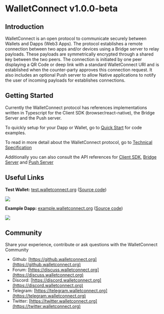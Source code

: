 # WalletConnect v1.0.0-beta

## Introduction

WalletConnect is an open protocol to communicate securely between Wallets and Dapps \(Web3 Apps\). The protocol establishes a remote connection between two apps and/or devices using a Bridge server to relay payloads. These payloads are symmetrically encrypted through a shared key between the two peers. The connection is initiated by one peer displaying a QR Code or deep link with a standard WalletConnect URI and is established when the counter-party approves this connection request. It also includes an optional Push server to allow Native applications to notify the user of incoming payloads for establishes connections.

## Getting Started

Currently the WalletConnect protocol has references implementations written in Typescript for the Client SDK \(browser/react-native\), the Bridge Server and the Push server.

To quickly setup for your Dapp or Wallet, go to [Quick Start](quick-start/) for code examples.

To read in more detail about the WalletConnect protocol, go to [Technical Specification](tech-spec.md)

Additionally you can also consult the API references for [Client SDK](client-sdk.md), [Bridge Server](bridge-server.md) and [Push Server](push-server.md)

## Useful Links

**Test Wallet:** [test.walletconnect.org](https://test.walletconnect.org) \([Source code](https://github.com/WalletConnect/walletconnect-mock-wallet)\)

![](.gitbook/assets/img_3394.jpg)

**Example Dapp:** [example.walletconnect.org](https://example.walletconnect.org) \([Source code](https://github.com/WalletConnect/walletconnect-example-dapp)\)

![](.gitbook/assets/screenshot-2019-01-31-16.52.57.png)

## Community

Share your experience, contribute or ask questions with the WalletConnect Community

* Github: [https://github.walletconnect.org](https://github.walletconnect.org)
* Forum: [https://discuss.walletconnect.org](https://discuss.walletconnect.org)
* Discord: [https://discord.walletconnect.org](https://discord.walletconnect.org)
* Telegram: [https://telegram.walletconnect.org](https://telegram.walletconnect.org)
* Twitter: [https://twitter.walletconnect.org](https://twitter.walletconnect.org)

